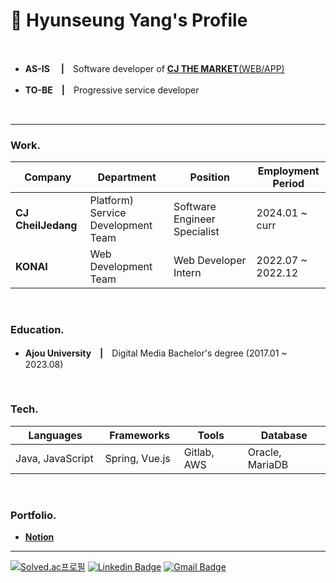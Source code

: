 # 📌 Hyunseung Yang's Profile

<br>

* **AS-IS**　 **|**　Software developer of [**CJ THE MARKET**(WEB/APP)](https://www.cjthemarket.com/pc/main)

* **TO-BE**　**|**　Progressive service developer

<br>

***

### **Work.**
|Company|Department|Position|Employment Period|
|--------|--------|--------|--------|
|**CJ CheilJedang** 　　|Platform) Service Development Team　　|Software Engineer Specialist　　|2024.01 ~ curr　　|
|**KONAI**|Web Development Team|Web Developer Intern|2022.07 ~ 2022.12|


<br>



### **Education.**
* **Ajou University**　**|**　Digital Media Bachelor's degree (2017.01 ~ 2023.08)


<br>


### **Tech.**
|Languages|Frameworks|Tools|Database|
|----|----|----|----|
|Java, JavaScript　　|Spring, Vue.js　　|Gitlab, AWS　　|Oracle, MariaDB　　|


<br>


### **Portfolio.**
* [**Notion**](https://hs-yang.notion.site/Hyunseung-Yang-Junior-Software-Developer-12959c815637800b98a7c303e3681015?pvs=4)

***

[![Solved.ac프로필](http://mazassumnida.wtf/api/mini/generate_badge?boj=dev_hsyang)](https://solved.ac/dev_hsyang)
[![Linkedin Badge](https://img.shields.io/badge/-LinkedIn-blue?style=flat-square&logo=Linkedin&logoColor=white&link=https://www.linkedin.com/in/hyunseungyang/)](https://www.linkedin.com/in/hyunseungyang/)
[![Gmail Badge](https://img.shields.io/badge/Gmail-d14836?style=flat-square&logo=Gmail&logoColor=white&link=mailto:dev.hsyang@gmail.com)](mailto:dev.hsyang@gmail.com)
